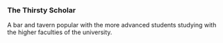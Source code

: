 ### The Thirsty Scholar

A bar and tavern popular with the more advanced students studying with the higher faculties of the university. 
